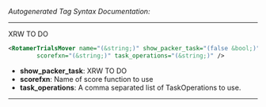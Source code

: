<!-- THIS IS AN AUTOGENERATED FILE: Don't edit it directly, instead change the schema definition in the code itself. -->

_Autogenerated Tag Syntax Documentation:_

---
XRW TO DO

```xml
<RotamerTrialsMover name="(&string;)" show_packer_task="(false &bool;)"
        scorefxn="(&string;)" task_operations="(&string;)" />
```

-   **show_packer_task**: XRW TO DO
-   **scorefxn**: Name of score function to use
-   **task_operations**: A comma separated list of TaskOperations to use.

---
